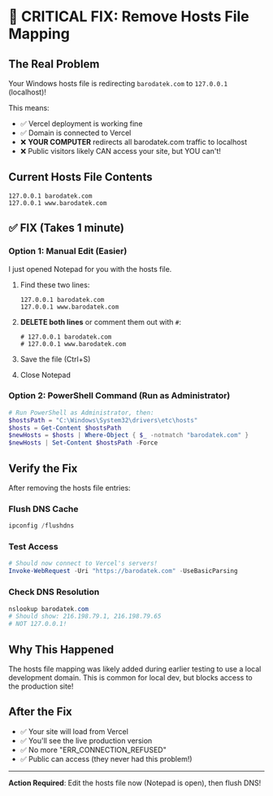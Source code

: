 # 🚨 CRITICAL FIX: Remove Hosts File Mapping

## The Real Problem
Your Windows hosts file is redirecting `barodatek.com` to `127.0.0.1` (localhost)!

This means:
- ✅ Vercel deployment is working fine
- ✅ Domain is connected to Vercel
- ❌ **YOUR COMPUTER** redirects all barodatek.com traffic to localhost
- ❌ Public visitors likely CAN access your site, but YOU can't!

## Current Hosts File Contents
```
127.0.0.1 barodatek.com
127.0.0.1 www.barodatek.com
```

## ✅ FIX (Takes 1 minute)

### Option 1: Manual Edit (Easier)
I just opened Notepad for you with the hosts file.

1. Find these two lines:
   ```
   127.0.0.1 barodatek.com
   127.0.0.1 www.barodatek.com
   ```

2. **DELETE both lines** or comment them out with `#`:
   ```
   # 127.0.0.1 barodatek.com
   # 127.0.0.1 www.barodatek.com
   ```

3. Save the file (Ctrl+S)
4. Close Notepad

### Option 2: PowerShell Command (Run as Administrator)
```powershell
# Run PowerShell as Administrator, then:
$hostsPath = "C:\Windows\System32\drivers\etc\hosts"
$hosts = Get-Content $hostsPath
$newHosts = $hosts | Where-Object { $_ -notmatch "barodatek.com" }
$newHosts | Set-Content $hostsPath -Force
```

## Verify the Fix

After removing the hosts file entries:

### Flush DNS Cache
```powershell
ipconfig /flushdns
```

### Test Access
```powershell
# Should now connect to Vercel's servers!
Invoke-WebRequest -Uri "https://barodatek.com" -UseBasicParsing
```

### Check DNS Resolution
```powershell
nslookup barodatek.com
# Should show: 216.198.79.1, 216.198.79.65
# NOT 127.0.0.1!
```

## Why This Happened
The hosts file mapping was likely added during earlier testing to use a local development domain. This is common for local dev, but blocks access to the production site!

## After the Fix
- ✅ Your site will load from Vercel
- ✅ You'll see the live production version
- ✅ No more "ERR_CONNECTION_REFUSED"
- ✅ Public can access (they never had this problem!)

---

**Action Required**: Edit the hosts file now (Notepad is open), then flush DNS!
